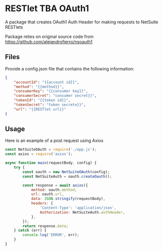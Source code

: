 # RESTlet TBA OAuth1

A package that creates OAuth1 Auth Header for making requests to NetSuite RESTlets

Package relies on original source code from https://github.com/alejandrofierro/nsoauth1

## Files

Provide a config.json file that contains the following information:

```json
{
    "accountId": "{{account id}}",
    "method": "{{method}}",
    "consumerKey": "{{consumer key}}",
    "consumerSecret": "consumer secret}}",
    "tokenId": "{{token id}}",
    "tokenSecret": "token secrete}}",
    "url": "{{RESTlet url}}"
}
```

## Usage

Here is an example of a post request using Axios

```js
const NetSuiteOAuth = require('./app.js');
const axios = require('axios');

async function main(requestBody, config) {
    try {
        const oauth = new NetSuiteOAuth(config);
        const NetSuiteAuth = oauth.createOauth();

        const response = await axios({
            method: oauth.method,
            url: oauth.url,
            data: JSON.stringify(requestBody),
            headers: {
                'Content-Type': 'application/json',
                Authorization: NetSuiteAuth.authHeader,
            },
        });
        return response.data;
    } catch (err) {
        console.log('ERROR', err);
    }
}
```
